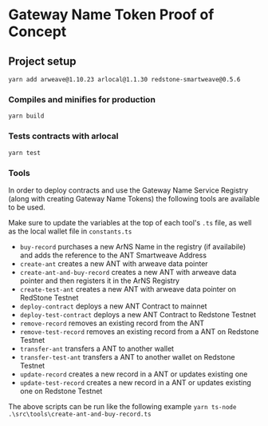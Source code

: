 # Gateway Name Token Proof of Concept

## Project setup
```
yarn add arweave@1.10.23 arlocal@1.1.30 redstone-smartweave@0.5.6
```

### Compiles and minifies for production
```
yarn build
```

### Tests contracts with arlocal
```
yarn test
```

### Tools
In order to deploy contracts and use the Gateway Name Service Registry (along with creating Gateway Name Tokens) the following tools are available to be used. 

Make sure to update the variables at the top of each tool's `.ts` file, as well as the local wallet file in `constants.ts`  

- `buy-record` purchases a new ArNS Name in the registry (if availabile) and adds the reference to the ANT Smartweave Address  
- `create-ant` creates a new ANT with arweave data pointer
- `create-ant-and-buy-record` creates a new ANT with arweave data pointer and then registers it in the ArNS Registry
- `create-test-ant` creates a new ANT with arweave data pointer on RedStone Testnet
- `deploy-contract` deploys a new ANT Contract to mainnet  
- `deploy-test-contract` deploys a new ANT Contract to Redstone Testnet  
- `remove-record` removes an existing record from the ANT
- `remove-test-record` removes an existing record from a ANT on Redstone Testnet
- `transfer-ant` transfers a ANT to another wallet  
- `transfer-test-ant` transfers a ANT to another wallet on Redstone Testnet
- `update-record` creates a new record in a ANT or updates existing one
- `update-test-record` creates a new record in a ANT or updates existing one on Redstone Testnet

The above scripts can be run like the following example
`yarn ts-node .\src\tools\create-ant-and-buy-record.ts`


